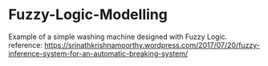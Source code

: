 # Fuzzy-Logic-Modelling
Example of a simple washing machine designed with Fuzzy Logic.
reference:
https://srinathkrishnamoorthy.wordpress.com/2017/07/20/fuzzy-inference-system-for-an-automatic-breaking-system/
